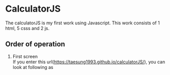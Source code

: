 # CalculatorJS
The calculatorJS is my first work using Javascript. This work consists of 1 html, 5 csss and 2 js.  
## Order of operation
1. First screen  
  If you enter this url(https://taesung1993.github.io/calculatorJS/), you can look at following as


